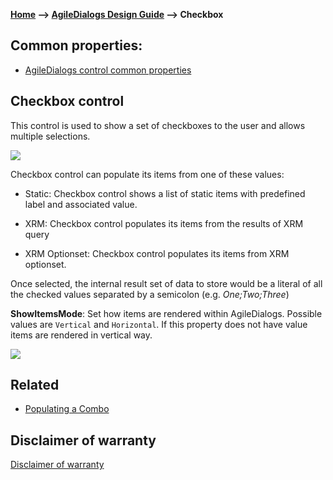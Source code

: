 __[Home](/) --> [AgileDialogs Design Guide](/guides/AgileDialogs-DesignGuide.md) --> Checkbox__

## Common properties:

- [AgileDialogs control common properties](ControlCommonProperties.md)


## Checkbox control

This control is used to show a set of checkboxes to the user and allows multiple selections.

![](../media/AgileDialogsDesignGuide/Check_01.png)


Checkbox control can populate its items from one of these values:

-   Static: Checkbox control shows a list of static items with predefined label and associated value. 
    <!--![](../media/AgileDialogsDesignGuide/Radio_00_01.png)-->

-   XRM: Checkbox control populates its items from the results of XRM query
-   XRM Optionset: Checkbox control populates its items from XRM optionset.

<!-- Also, check control can show *«MultiSelect Option Sets»*  by **FieldAndEntity** property.-->

Once selected, the internal result set of data to store would be a literal of all the checked values separated by a semicolon (e.g. *One;Two;Three*)

**ShowItemsMode**: Set  how items are rendered within AgileDialogs. Possible values are `Vertical` and `Horizontal`. If this property does not have value items are rendered in vertical way.

![](../media/AgileDialogsDesignGuide/Check_02.png)


## Related 
- [Populating a Combo](../common/PopulatingCombo.md) 

## Disclaimer of warranty

[Disclaimer of warranty](DisclaimerOfWarranty.md)
